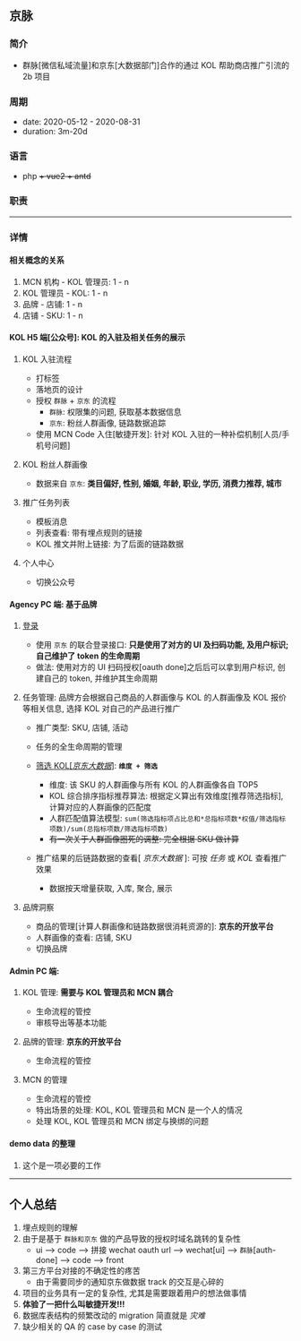 ## 京脉

### 简介

- 群脉[微信私域流量]和京东[大数据部门]合作的通过 KOL 帮助商店推广引流的 2b 项目

### 周期

- date: 2020-05-12 - 2020-08-31
- duration: 3m-20d

### 语言

- php ~~+ vue2 + antd~~

### 职责

---

### 详情

#### 相关概念的关系

1. MCN 机构 - KOL 管理员: 1 - n
2. KOL 管理员 - KOL: 1 - n
3. 品牌 - 店铺: 1 - n
4. 店铺 - SKU: 1 - n

#### KOL H5 端[公众号]: KOL 的入驻及相关任务的展示

1. KOL 入驻流程

   - 打标签
   - 落地页的设计
   - 授权 `群脉` + `京东` 的流程
     - `群脉`: 权限集的问题, 获取基本数据信息
     - `京东`: 粉丝人群画像, 链路数据追踪
   - 使用 MCN Code 入住[敏捷开发]: 针对 KOL 入驻的一种补偿机制[人员/手机号问题]

2. KOL 粉丝人群画像

   - 数据来自 `京东`: **类目偏好, 性别, 婚姻, 年龄, 职业, 学历, 消费力推荐, 城市**

3. 推广任务列表

   - 模板消息
   - 列表查看: 带有埋点规则的链接
   - KOL 推文并附上链接: 为了后面的链路数据

4. 个人中心

   - 切换公众号

#### Agency PC 端: 基于品牌

1. [登录](https://docs.jdcloud.com/cn/ias/oauth2-service)

   - 使用 `京东` 的联合登录接口: **只是使用了对方的 UI 及扫码功能, 及用户标识; 自己维护了 token 的生命周期**
   - 做法: 使用对方的 UI 扫码授权[oauth done]之后后可以拿到用户标识, 创建自己的 token, 并维护其生命周期

2. 任务管理: 品牌方会根据自己商品的人群画像与 KOL 的人群画像及 KOL 报价等相关信息, 选择 KOL 对自己的产品进行推广

   - 推广类型: SKU, 店铺, 活动
   - 任务的全生命周期的管理
   - [筛选 KOL[_京东大数据_]](https://mubu.com/doc/A5nO1Q-Vyk): **`维度 + 筛选`**

     - 维度: 该 SKU 的人群画像与所有 KOL 的人群画像各自 TOP5
     - KOL 综合排序指标推荐算法: 根据定义算出有效维度[推荐筛选指标], 计算对应的人群画像的匹配度
     - 人群匹配值算法模型: `sum(筛选指标项占比总和*总指标项数*权值/筛选指标项数)/sum(总指标项数/筛选指标项数)`
     - ~~有一次关于人群画像圈死的调整: 完全根据 SKU 做计算~~

   - 推广结果的后链路数据的查看[ _京东大数据_ ]: 可按 _任务_ 或 _KOL_ 查看推广效果
     - 数据按天增量获取, 入库, 聚合, 展示

3. 品牌洞察

   - 商品的管理[计算人群画像和链路数据很消耗资源的]: **京东的开放平台**
   - 人群画像的查看: 店铺, SKU
   - 切换品牌

#### Admin PC 端:

1. KOL 管理: **需要与 KOL 管理员和 MCN 耦合**

   - 生命流程的管控
   - 审核导出等基本功能

2. 品牌的管理: **京东的开放平台**
   - 生命流程的管控
3. MCN 的管理

   - 生命流程的管控
   - 特出场景的处理: KOL, KOL 管理员和 MCN 是一个人的情况
   - 处理 KOL, KOL 管理员和 MCN 绑定与换绑的问题

#### demo data 的整理

1. 这个是一项必要的工作

---

## 个人总结

1. 埋点规则的理解
2. 由于是基于 `群脉和京东` 做的产品导致的授权时域名跳转的复杂性
   - ui --> code --> 拼接 wechat oauth url --> wechat[ui] --> `群脉`[auth-done] --> code --> front
3. 第三方平台对接的不确定性的疼苦
   - 由于需要同步的通知京东做数据 track 的交互是心碎的
4. 项目的业务具有一定的复杂性, 尤其是需要跟着用户的想法做事情
5. **体验了一把什么叫敏捷开发!!!**
6. 数据库表结构的频繁改动的 migration 简直就是 _灾难_
7. 缺少相关的 QA 的 case by case 的测试
